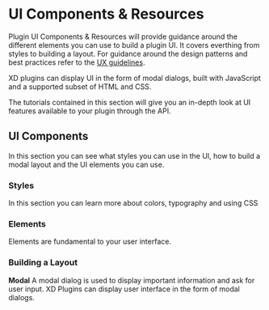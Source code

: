 # UI Components & Resources

Plugin UI Components & Resources will provide guidance around the different elements you can use to build a plugin UI. It covers everthing from styles to building a layout. For guidance around the design patterns and best practices refer to the [UX guidelines](../ux_guidelines/index.md).

XD plugins can display UI in the form of modal dialogs, built with JavaScript and a supported subset of HTML and CSS.

The tutorials contained in this section will give you an in-depth look at UI features available to your plugin through the API.

## UI Components
In this section you can see what styles you can use in the UI, how to build a modal layout and the UI elements you can use.

### Styles 
In this section you can learn more about colors, typography and using CSS  

### Elements
Elements are fundamental to your user interface.

### Building a Layout

**Modal** 
A modal dialog is used to display important information and ask for user input. XD Plugins can display user interface in the form of modal dialogs.